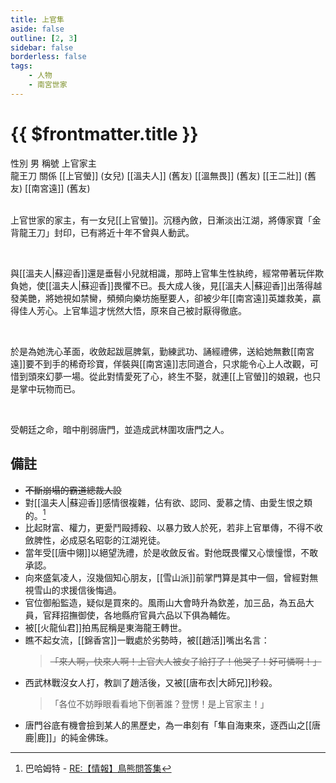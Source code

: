 ```yaml
---
title: 上官隼
aside: false
outline: [2, 3]
sidebar: false
borderless: false
tags:
    - 人物
    - 南宮世家
---
```


# {{ $frontmatter.title }}

<ChTabs position="bottom">
	<ChTab title="上官隼">
		<Ch src='/images/characters/special407/normal.webp' position='right'/>
		<ChName nameZh='上官隼' nameEn='Shang Guan Zhun' position='right' />
		<ChTable>
			<ChTr>
				<ChTd isTitle=true>
					性別
				</ChTd>
				<ChTd>
					男
				</ChTd>
			</ChTr>
			<ChTr>
				<ChTd isTitle=true>
					稱號
				</ChTd>
				<ChTd>
					上官家主<br>龍王刀
				</ChTd>
			</ChTr>
			<ChTr>
				<ChTd isTitle=true position='center'>
					關係
				</ChTd>
			</ChTr>
			<ChTr>
				<ChTd position='center'>
					[[上官螢]] (女兒)
				</ChTd>
			</ChTr>
			<ChTr>
				<ChTd position='center'>
					[[溫夫人]] (舊友)
				</ChTd>
			</ChTr>
			<ChTr>
				<ChTd position='center'>
					[[溫無畏]] (舊友)
				</ChTd>
			</ChTr>
			<ChTr>
				<ChTd position='center'>
					[[王二壯]] (舊友)
				</ChTd>
			</ChTr>
			<ChTr>
				<ChTd position='center'>
					[[南宮遠]] (舊友)
				</ChTd>
			</ChTr>
		</ChTable>
	</ChTab>
</ChTabs>
<br><br>

上官世家的家主，有一女兒[[上官螢]]。沉穩內斂，日漸淡出江湖，將傳家寶「金背龍王刀」封印，已有將近十年不曾與人動武。

<br>

與[[溫夫人|蘇迎香]]還是垂髫小兒就相識，那時上官隼生性紈绔，經常帶著玩伴欺負她，使[[溫夫人|蘇迎香]]畏懼不已。長大成人後，見[[溫夫人|蘇迎香]]出落得越發美艷，將她視如禁臠，頻頻向樂坊施壓要人，卻被少年[[南宮遠]]英雄救美，贏得佳人芳心。上官隼這才恍然大悟，原來自己被討厭得徹底。

<br>

於是為她洗心革面，收斂起跋扈脾氣，勤練武功、誦經禮佛，送給她無數[[南宮遠]]要不到手的稀奇珍寶，佯裝與[[南宮遠]]志同道合，只求能令心上人改觀，可惜到頭來幻夢一場。從此對情愛死了心，終生不娶，就連[[上官螢]]的娘親，也只是掌中玩物而已。

<br>

受朝廷之命，暗中削弱唐門，並造成武林圍攻唐門之人。

## 備註

-   ~~不斷崩塌的霸道總裁人設~~
-   對[[溫夫人|蘇迎香]]感情很複雜，佔有欲、認同、愛慕之情、由愛生恨之類的。[^1]
-   比起財富、權力，更愛鬥毆搏殺、以暴力致人於死，若非上官單傳，不得不收斂脾性，必成惡名昭彰的江湖兇徒。
-   當年受[[唐中翎]]以絕望洗禮，於是收斂反省。對他既畏懼又心懷憧憬，不敢承認。
-   向來盛氣凌人，沒幾個知心朋友，[[雪山派]]前掌門算是其中一個，曾經對無視雪山的求援信後悔過。
-   官位御船監造，疑似是買來的。風雨山大會時升為欽差，加三品，為五品大員，官拜招撫御使，各地縣府官員六品以下俱為輔佐。
-   被[[火龍仙君]]拍馬屁稱是東海龍王轉世。
-   瞧不起女流，[[錦香宮]]一戰處於劣勢時，被[[趙活]]嘴出名言：
    > ~~「來人啊，快來人啊！上官大人被女子給打了！他哭了！好可憐啊！」~~
-   西武林戰沒女人打，教訓了趙活後，又被[[唐布衣|大師兄]]秒殺。
    > 「各位不妨睜眼看看地下倒著誰？登愣！是上官家主！」
-   唐門谷底有機會撿到某人的黑歷史，為一串刻有「隼自海東來，逐西山之[[唐鹿|鹿]]」的純金佛珠。

[^1]: 巴哈姆特 - [RE:【情報】鳥熊問答集](https://forum.gamer.com.tw/Co.php?bsn=73317&sn=12029)
